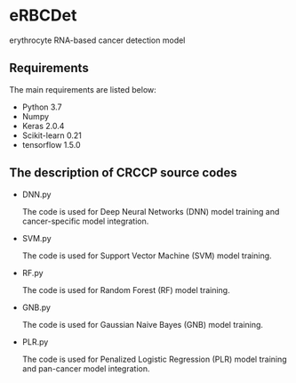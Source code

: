 # eRBCDet
erythrocyte RNA-based cancer detection model

## Requirements

The main requirements are listed below:

* Python 3.7
* Numpy
* Keras 2.0.4
* Scikit-learn 0.21
* tensorflow 1.5.0

## The description of CRCCP source codes

* DNN.py

    The code is used for Deep Neural Networks (DNN) model training and cancer-specific model integration.

* SVM.py

    The code is used for Support Vector Machine (SVM) model training.
  
* RF.py

    The code is used for Random Forest (RF) model training.

* GNB.py

    The code is used for Gaussian Naive Bayes (GNB) model training.

* PLR.py

    The code is used for Penalized Logistic Regression (PLR) model training and pan-cancer model integration.
